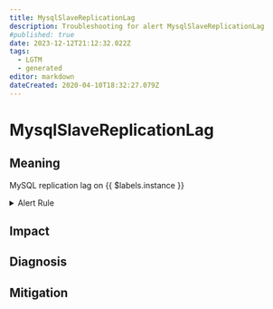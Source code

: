 ```yaml
---
title: MysqlSlaveReplicationLag
description: Troubleshooting for alert MysqlSlaveReplicationLag
#published: true
date: 2023-12-12T21:12:32.022Z
tags: 
  - LGTM
  - generated
editor: markdown
dateCreated: 2020-04-10T18:32:27.079Z
---
```


# MysqlSlaveReplicationLag

## Meaning
[//]: # "Short paragraph that explains what the alert means"
MySQL replication lag on {{ $labels.instance }}

<details>
  <summary>Alert Rule</summary>

{{% rule "mysql/mysqld-exporter.yml" "MysqlSlaveReplicationLag" %}}

{{% comment %}}

```yaml
alert: MysqlSlaveReplicationLag
expr: ( (mysql_slave_status_seconds_behind_master - mysql_slave_status_sql_delay) and ON (instance) mysql_slave_status_master_server_id > 0 ) > 30
for: 1m
labels:
    severity: critical
annotations:
    summary: MySQL Slave replication lag (instance {{ $labels.instance }})
    description: |-
        MySQL replication lag on {{ $labels.instance }}
          VALUE = {{ $value }}
          LABELS = {{ $labels }}
    runbook: https://github.com/srerun/prometheus-alerts/blob/main/content/runbooks/mysqld-exporter/MysqlSlaveReplicationLag.md

```

{{% /comment %}}

</details>


## Impact
[//]: # "What could / will happen if the alert is not addressed"



## Diagnosis
[//]: # "Steps to take to identify the cause of the problem"



## Mitigation
[//]: # "The steps necessary to resolve the alert"
